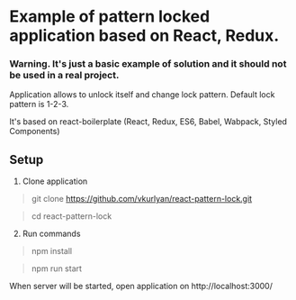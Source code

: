 # Example of pattern locked application based on React, Redux.

### Warning. It's just a basic example of solution and it should not be used in a real project.

Application allows to unlock itself and change lock pattern. Default lock pattern is 1-2-3.

It's based on react-boilerplate (React, Redux, ES6, Babel, Wabpack, Styled Components)

## Setup
1) Clone application

> git clone https://github.com/vkurlyan/react-pattern-lock.git

> cd react-pattern-lock

2) Run commands

> npm install

> npm run start

When server will be started, open application on http://localhost:3000/

